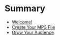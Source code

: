 # Summary

* [Welcome!](README.md)
* [Create Your MP3 File](create-your-mp3-filemd.md)
* [Grow Your Audience](grow-your-audience.md)

